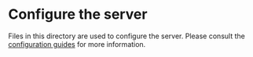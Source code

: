 Configure the server
====================

Files in this directory are used to configure the server. Please consult the [configuration guides](https://www.keycloak.org/guides#server) for more information.
